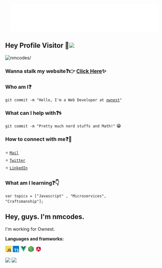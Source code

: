 <p align="center">
  <img src="https://github.com/nmcodes/nmcodes/blob/master/helloworld.gif">
</p>
 
## Hey Profile Visitor :eyes:<img src="https://raw.githubusercontent.com/iampavangandhi/iampavangandhi/master/gifs/Hi.gif" width="30px">
<p align="left"> <img src=https://komarev.com/ghpvc/?username=nmcodes alt=nmcodes/></p>

### Wanna stalk my website:question::point_right: [Click Here](https://nmcodes.me/):sparkles:

### Who am I:question: 
<code>git commit -m "Hello, I'm a Web Developer at [ownest](https://www.ownest.io/)"</code>

### What can I help with:question::cyclone:
<code>git commit -m "Pretty much nerd stuffs and Math!"</code> :grin:

### How to connect with me:question::email:
:star: <code>[Mail](mailto:jeanpaul@mulume.me)</code>    
:star: <code>[Twitter](https://twitter.com/nmcodes)</code>  
:star: <code>[LinkedIn](https://www.linkedin.com/in/jeanpaulngalula/)</code>
  
### What am I learning:question::point_down:	
<code>var topics = ["Javascript" , "Microservices", "Craftsmanship"];</code>

## Hey, guys. I'm nmcodes.

I'm working for Ownest.

**Languages and framworks:**  

<code><img height="20" src="https://raw.githubusercontent.com/github/explore/80688e429a7d4ef2fca1e82350fe8e3517d3494d/topics/javascript/javascript.png"></code>
<code><img height="20" src="https://raw.githubusercontent.com/github/explore/80688e429a7d4ef2fca1e82350fe8e3517d3494d/topics/typescript/typescript.png"></code>
<code><img height="20" src="https://raw.githubusercontent.com/github/explore/80688e429a7d4ef2fca1e82350fe8e3517d3494d/topics/vue/vue.png"></code>
<code><img height="20" src="https://raw.githubusercontent.com/github/explore/80688e429a7d4ef2fca1e82350fe8e3517d3494d/topics/nodejs/nodejs.png"></code> 
<code><img height="20" src="https://raw.githubusercontent.com/github/explore/80688e429a7d4ef2fca1e82350fe8e3517d3494d/topics/angular/angular.png"></code>

<div class="half">
  <a href="https://github.com/QC-L"><img src="https://github-readme-stats.vercel.app/api?username=QC-L&title_color=1abc9c&icon_color=1abc9c&text_color=798795&bg_color=2c3e50"></img></a>
  <a href="https://github.com/QC-L"><img src="https://github-readme-stats.vercel.app/api/top-langs/?username=QC-L&hide=Objective-C,shell,swift&title_color=1abc9c&icon_color=1abc9c&text_color=798795&bg_color=2c3e50" height="195"></img></a>
</div>

